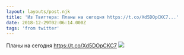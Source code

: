 ```yaml
---
layout: layouts/post.njk
title: 'Из Твиттера: Планы на сегодня https://t.co/Xd5DOpCKC7...'
date: 2018-12-29T02:06:14.000Z
tags: 'from twitter'
---
```



Планы на сегодня https://t.co/Xd5DOpCKC7
  <img src="https://pbs.twimg.com/media/DvjKTaQXQAA9H79.jpg" />
